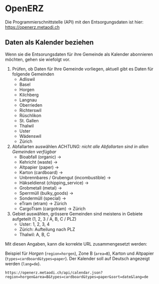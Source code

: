 OpenERZ
=======

Die Programmierschnittstelle (API) mit den Entsorgungsdaten ist hier: https://openerz.metaodi.ch

## Daten als Kalender beziehen

Wenn sie die Entsorungsdaten für ihre Gemeinde als Kalender abonnieren möchten, gehen sie wiefolgt vor.

1. Prüfen, ob Daten für Ihre Gemeinde vorliegen, aktuell gibt es Daten für folgende Gemeinden
    * Adliswil
    * Basel
    * Horgen
    * Kilchberg
    * Langnau
    * Oberrieden
    * Richterswil
    * Rüschlikon
    * St. Gallen
    * Thalwil
    * Uster
    * Wädenswil
    * Zürich
1. Abfallarten auswählen *ACHTUNG: nicht alle Abfallarten sind in allen Gemeinden verfügbar*
    * Bioabfall (organic) -> 
    * Kehricht (waste) -> 
    * Altpapier (paper) ->
    * Karton (cardboard) ->
    * Unbrennbares / Grubengut (incombustible) ->
    * Häkseldienst (chipping_service) ->
    * Grobmetall (metal) ->
    * Sperrmüll (bulky_goods) ->
    * Sondermüll (special) -> 
    * eTram (etram) -> Zürich
    * CargoTram (cargotram) -> Zürich
1. Gebiet auswählen, grössere Gemeinden sind meistens in Gebiete aufgeteilt (1, 2, 3 / A, B, C / PLZ)
    * Uster: 1, 2, 3, 4
    * Zürich: Aufteilung nach PLZ
    * Thalwil: A, B, C
    
    
 Mit diesen Angaben, kann die korrekte URL zusammengesetzt werden:
 
 Beispiel für *Horgen* (`region=horgen`), Zone B (`area=B`), Karton und Altpapier (`types=cardboard&types=paper`).
 Der Kalender soll auf Deutsch angezeigt werden (`lang=de`).
 
 ```
 https://openerz.metaodi.ch/api/calendar.json?region=horgen&area=B&types=cardboard&types=paper&sort=date&lang=de
 ```
